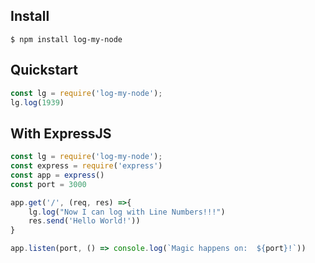 ## Install

```
$ npm install log-my-node
```

## Quickstart

```js
const lg = require('log-my-node');
lg.log(1939)
```

## With ExpressJS

```js
const lg = require('log-my-node');
const express = require('express')
const app = express()
const port = 3000

app.get('/', (req, res) =>{
    lg.log("Now I can log with Line Numbers!!!")
    res.send('Hello World!'))
} 

app.listen(port, () => console.log(`Magic happens on:  ${port}!`))
```

